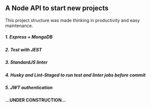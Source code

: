 ## A Node API to start new projects

This project structure was made thinking in productivity and easy maintenance.

##### 1. Express + MongoDB
##### 2. Test with JEST
##### 3. StandardJS linter
##### 4. Husky and Lint-Staged to run test and linter jobs before commit
##### 5. JWT authentication

#### ...UNDER CONSTRUCTION...